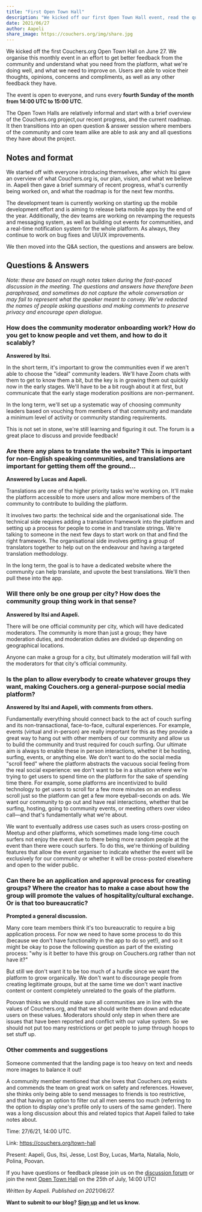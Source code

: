 ```yaml
---
title: "First Open Town Hall"
description: "We kicked off our first Open Town Hall event, read the questions and answers here."
date: 2021/06/27
author: Aapeli
share_image: https://couchers.org/img/share.jpg
---
```


We kicked off the first Couchers.org Open Town Hall on June 27. We organise this monthly event in an effort to get better feedback from the community and understand what you need from the platform, what we're doing well, and what we need to improve on. Users are able to voice their thoughts, opinions, concerns and compliments, as well as any other feedback they have.

The event is open to everyone, and runs every **fourth Sunday of the month from 14:00 UTC to 15:00 UTC**.

The Open Town Halls are relatively informal and start with a brief overview of the Couchers.org project,our recent progress, and the current roadmap. It then transitions into an open question & answer session where members of the community and core team alike are able to ask any and all questions they have about the project.

## Notes and format

We started off with everyone introducing themselves, after which Itsi gave an overview of what Couchers.org is, our plan, vision, and what we believe in. Aapeli then gave a brief summary of recent progress, what's currently being worked on, and what the roadmap is for the next few months.

The development team is currently working on starting up the mobile development effort and is aiming to release beta mobile apps by the end of the year. Additionally, the dev teams are working on revamping the requests and messaging system, as well as building out events for communities, and a real-time notification system for the whole platform. As always, they continue to work on bug fixes and UI/UX improvements.

We then moved into the Q&A section, the questions and answers are below.

## Questions & Answers

*Note: these are based on rough notes taken during the fast-paced discussion in the meeting. The questions and answers have therefore been paraphrased, and sometimes do not capture the whole conversation or may fail to represent what the speaker meant to convey. We've redacted the names of people asking questions and making comments to preserve privacy and encourage open dialogue.*

### How does the community moderator onboarding work? How do you get to know people and vet them, and how to do it scalably?

**Answered by Itsi.**

In the short term, it's important to grow the communities even if we aren't able to choose the "ideal" community leaders. We'll have Zoom chats with them to get to know them a bit, but the key is in growing them out quickly now in the early stages. We'll have to be a bit rough about it at first, but communicate that the early stage moderation positions are non-permanent.

In the long term, we'll set up a systematic way of choosing community leaders based on vouching from members of that community and mandate a minimum level of activity or community standing requirements.

This is not set in stone, we're still learning and figuring it out. The forum is a great place to discuss and provide feedback!

### Are there any plans to translate the website? This is important for non-English speaking communities, and translations are important for getting them off the ground...

**Answered by Lucas and Aapeli.**

Translations are one of the higher priority tasks we're working on. It'll make the platform accessible to more users and allow more members of the community to contribute to building the platform.

It involves two parts: the technical side and the organisational side. The technical side requires adding a translation framework into the platform and setting up a process for people to come in and translate strings. We're talking to someone in the next few days to start work on that and find the right framework. The organisational side involves getting a group of translators together to help out on the endeavour and having a targeted translation methodology.

In the long term, the goal is to have a dedicated website where the community can help translate, and upvote the best translations. We'll then pull these into the app.

### Will there only be one group per city? How does the community group thing work in that sense?

**Answered by Itsi and Aapeli.**

There will be one official community per city, which will have dedicated moderators. The community is more than just a group; they have moderation duties, and moderation duties are divided up depending on geographical locations.

Anyone can make a group for a city, but ultimately moderation will fall with the moderators for that city's official community.

### Is the plan to allow everybody to create whatever groups they want, making Couchers.org a general-purpose social media platform?

**Answered by Itsi and Aapeli, with comments from others.**

Fundamentally everything should connect back to the act of couch surfing and its non-transactional, face-to-face, cultural experiences. For example, events (virtual and in-person) are really important for this as they provide a great way to hang out with other members of our community and allow us to build the community and trust required for couch surfing. Our ultimate aim is always to enable these in person interactions, whether it be hosting, surfing, events, or anything else. We don't want to do the social media "scroll feed" where the platform abstracts the vacuous social feeling from the real social experience: we don't want to be in a situation where we're trying to get users to spend time on the platform for the sake of spending time there. For example, some platforms are incentivized to build technology to get users to scroll for a few more minutes on an endless scroll just so the platform can get a few more eyeball-seconds on ads. We want our community to go out and have real interactions, whether that be surfing, hosting, going to community events, or meeting others over video call—and that's fundamentally what we're about.

We want to eventually address use cases such as users cross-posting on Meetup and other platforms, which sometimes made long-time couch surfers not enjoy the event due to there being more random people at the event than there were couch surfers. To do this, we're thinking of building features that allow the event organiser to indicate whether the event will be exclusively for our community or whether it will be cross-posted elsewhere and open to the wider public.

### Can there be an application and approval process for creating groups? Where the creator has to make a case about how the group will promote the values of hospitality/cultural exchange. Or is that too bureaucratic?

**Prompted a general discussion.**

Many core team members think it's too bureaucratic to require a big application process. For now we need to have some process to do this (because we don't have functionality in the app to do so yet!), and so it might be okay to pose the following question as part of the existing process: "why is it better to have this group on Couchers.org rather than not have it?"

But still we don't want it to be too much of a hurdle since we want the platform to grow organically. We don't want to discourage people from creating legitimate groups, but at the same time we don't want inactive content or content completely unrelated to the goals of the platform.

Poovan thinks we should make sure all communities are in line with the values of Couchers.org, and that we should write them down and educate users on these values. Moderators should only step in when there are issues that have been reported and conflict with our value system. So we should not put too many restrictions or get people to jump through hoops to set stuff up.

### Other comments and suggestions

Someone commented that the landing page is too heavy on text and needs more images to balance it out!

A community member mentioned that she loves that Couchers.org exists and commends the team on great work on safety and references. However, she thinks only being able to send messages to friends is too restrictive, and that having an option to filter out all men seems too much (referring to the option to display one's profile only to users of the same gender). There was a long discussion about this and related topics that Aapeli failed to take notes about.

Time: 27/6/21, 14:00 UTC.

Link: <https://couchers.org/town-hall>

Present: Aapeli, Gus, Itsi, Jesse, Lost Boy, Lucas, Marta, Natalia, Nolo, Polina, Poovan.

If you have questions or feedback please join us on the [discussion forum](https://community.couchers.org/) or join the next [Open Town Hall](https://community.couchers.org/t/open-town-hall/1291) on the 25th of July, 14:00 UTC!

*Written by Aapeli. Published on 2021/06/27.*

**Want to submit to our blog? [Sign up](/volunteer) and let us know.**
